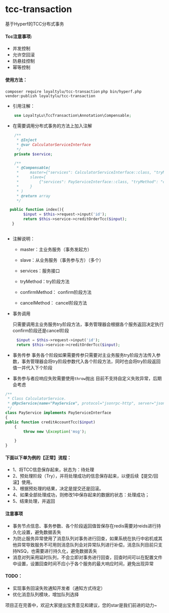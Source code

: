 # tcc-transaction
基于Hyperf的TCC分布式事务


#### Tcc注意事项:
*   并发控制
*   允许空回滚
*   防悬挂控制
*   幂等控制

#### 使用方法：

`composer require loyaltylu/tcc-transaction`
`php bin/hyperf.php vendor:publish loyaltylu/tcc-transaction`


* 引用注解：

```php
    use LoyaltyLu\TccTransaction\Annotation\Compensable;
```

* 在需要调用分布式事务的方法上加入注解

```php
    /**
     * @Inject
     * @var CalculatorServiceInterface
     */
    private $service;

    /**
     * @Compensable(
     *     master={"services": CalculatorServiceInterface::class, "tryMethod": "creditOrderTcc", "confirmMethod": "confirmCreditOrderTcc", "cancelMethod": "cancelCreditOrderTcc"},
     *     slave={
     *         {"services": PayServiceInterface::class, "tryMethod": "creditAccountTcc", "confirmMethod": "confirmCreditAccountTcc", "cancelMethod": "cancelCreditAccountTcc"},
     *     }
     * )
     * @return array
     */

  public function index(){
        $input = $this->request->input('id');
        return $this->service->creditOrderTcc($input);
   }
  

```
* 注解说明：

    * master：主业务服务（事务发起方）

    * slave：从业务服务（事务参与方）（多个）

    * services：服务接口
    
    * tryMethod：try阶段方法
    
    * confirmMethod： confirm阶段方法
    
    * cancelMethod： cancel阶段方法


* 事务调用

    只需要调用主业务服务try阶段方法，事务管理器会根据各个服务返回决定执行confirm阶段还是cancel阶段
```php
     $input = $this->request->input('id');
     return $this->service->creditOrderTcc($input);
```
* 事务传参
    事务各个阶段如果需要传参只需要对主业务服务try阶段方法传入参数，事务管理器会将try阶段参数代入各个阶段方法，同时也会将try阶段返回值一并代入下个阶段

* 事务参与者应响应失败需要使用`throw`抛出
        目前不支持自定义失败异常，后期会考虑

```php
/**
 * Class CalculatorService.
 * @RpcService(name="PayService", protocol="jsonrpc-http", server="jsonrpc-http", publishTo="consul")
 */
class PayService implements PayServiceInterface
{
public function creditAccountTcc($input)
    {
        throw new \Exception('msg');
        
    }
}
```
#### 下面以下单为例的【正常】流程：
*   1、将TCC信息保存起来，状态为：待处理
*   2、预处理阶段（Try），并将处理成功的信息保存起来，以便后续【提交/回滚】使用。
*   3、根据预处理的结果，决定是提交还是回滚。
*   4、如果全部处理成功，则修改1中保存起来的数据的状态：处理成功；
*   5、结束处理，并返回
#### 注意事项
* 事务节点信息、事务参数、各个阶段返回值皆保存在redis需要对reids进行持久化设置，避免数据丢失
* 为防止服务异常使用了消息队列对事务进行回查，如果系统在执行中宕机或其他异常导致服务不可用则消息队列会对异常队列进行补偿，消息队列目前只支持NSQ，也需要进行持久化，避免数据丢失
* 消息对列采用延时队列，不会立即对事务进行回查，回查时间可以在配置文件中设置，设置回查时间不应小于各个服务的最大响应时间，避免出现异常



#### TODO：

* 实现事务回滚失败通知开发者（通知方式待定）
* 优化消息队列模块，增加队列选择


项目正在完善中，欢迎大家提出宝贵意见和建议，您的star是我们前进的动力~
